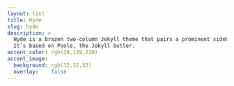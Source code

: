 ```yaml
---
layout: list
title: Hyde
slug: hyde
description: >
  Hyde is a brazen two-column Jekyll theme that pairs a prominent sidebar with uncomplicated content.
  It’s based on Poole, the Jekyll butler.
accent_color: rgb(38,139,210)
accent_image:
  background: rgb(32,32,32)
  overlay:    false
---
```

